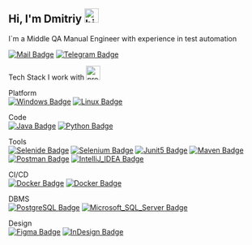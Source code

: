 ## Hi, I'm Dmitriy <img src="https://user-images.githubusercontent.com/1303154/88677602-1635ba80-d120-11ea-84d8-d263ba5fc3c0.gif" width="28px" alt="hi">

I`m a Middle QA Manual Engineer with experience in test automation

[![Mail Badge](https://img.shields.io/badge/-absolutelynormal2@gmail.com-c0392b?style=flat&labelColor=c0392b&logo=gmail&logoColor=white)](mailto:absolutelynormal2@gmail.com) [![Telegram Badge](https://img.shields.io/badge/-ZhD_telegram-ffffff?style=flat&labelColor=ffffff&logo=Telegram&logoColor=black)](https://t.me/ZhD_telegram)

Tech Stack I work with <img src="https://cdn-0.emojis.wiki/emoji-pics/apple/man-technologist-apple.png" width="28px" alt="programmer">

Platform  
[![Windows Badge](https://img.shields.io/badge/-Windows-lightblue?style=for-the-badge&labelColor=grey&logo=Windows&logoColor=white)](#)
[![Linux Badge](https://img.shields.io/badge/-Linux-lightblue?style=for-the-badge&labelColor=grey&logo=Linux&logoColor=white)](#)      

Code  
[![Java Badge](https://img.shields.io/badge/-Java-orange?style=for-the-badge&labelColor=black&logo=Java&logoColor=orange)](#) [![Python Badge](https://img.shields.io/badge/-Python-ffff00?style=for-the-badge&labelColor=black&logo=Python&logoColor=ffff00)](#) 
 
Tools  
[![Selenide Badge](https://img.shields.io/badge/-Selenide-ffcc66?style=for-the-badge&labelColor=black&logo=Selenide&logoColor=ffcc66)](#) [![Selenium Badge](https://img.shields.io/badge/-Selenium-61DBFB?style=for-the-badge&labelColor=black&logo=Selenium&logoColor=61DBFB)](#) [![Junit5 Badge](https://img.shields.io/badge/-Junit5-25A162?style=for-the-badge&labelColor=black&logo=Junit5&logoColor=25A162)](#) [![Maven Badge](https://img.shields.io/badge/-apache_maven-C71A36?style=for-the-badge&labelColor=black&logo=apachemaven&logoColor=C71A36)](#) [![Postman Badge](https://img.shields.io/badge/-Postman-f72307?style=for-the-badge&labelColor=black&logo=Postman&logoColor=f72307)](#) [![IntelliJ_IDEA Badge](https://img.shields.io/badge/-IntelliJ_IDEA-000000?style=for-the-badge&labelColor=black&logo=intellij-idea&logoColor=white)](#)
 
CI/CD  
[![Docker Badge](https://img.shields.io/badge/-Docker-007acc?style=for-the-badge&labelColor=black&logo=Docker&logoColor=007acc)](#) [![Docker Badge](https://img.shields.io/badge/-Jenkins-D24939?style=for-the-badge&labelColor=black&logo=Jenkins&logoColor=D24939)](#)
 
DBMS  
[![PostgreSQL Badge](https://img.shields.io/badge/-PostgreSQL-316192?style=for-the-badge&labelColor=black&logo=postgresql&logoColor=316192)](#)
[![Microsoft_SQL_Server Badge](https://img.shields.io/badge/-Microsoft_SQL_Server-CC2927?style=for-the-badge&labelColor=black&logo=microsoft-sql-server&logoColor=CC2927)](#)

Design  
[![Figma Badge](https://img.shields.io/badge/-Figma-F24E1E?style=for-the-badge&labelColor=black&logo=figma&logoColor=F24E1E)](#) [![InDesign Badge](https://img.shields.io/badge/-Adobe%20InDesign-FF3366?style=for-the-badge&labelColor=black&logo=Adobe%20InDesign&logoColor=FF3366)](#)

